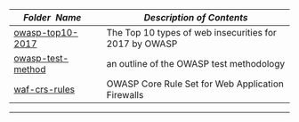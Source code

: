 |&nbsp;&nbsp;&nbsp;&nbsp;_Folder&nbsp;&nbsp;Name_&nbsp;&nbsp;&nbsp;&nbsp;| _Description of Contents_
|:----------------|--------------------------------------------------------------------------------------------------------------------------------------------------------
| [owasp-top10-2017](owasp-top10-2017) |  The Top 10 types of web insecurities for 2017 by OWASP 
| [owasp-test-method](owasp-test-method) |  an outline of the OWASP test methodology 
| [waf-crs-rules](waf-crs-rules) |  OWASP Core Rule Set for Web Application Firewalls 

* * *


